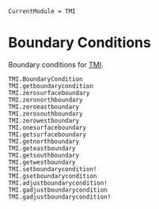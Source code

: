 ```@meta
CurrentModule = TMI
```

# Boundary Conditions

Boundary conditions for [TMI](https://github.com/ggebbie/TMI.jl).

```@docs
TMI.BoundaryCondition
TMI.getboundarycondition
TMI.zerosurfaceboundary
TMI.zeronorthboundary
TMI.zeroeastboundary
TMI.zerosouthboundary
TMI.zerowestboundary
TMI.onesurfaceboundary
TMI.getsurfaceboundary
TMI.getnorthboundary
TMI.geteastboundary
TMI.getsouthboundary
TMI.getwestboundary
TMI.setboundarycondition!
TMI.gsetboundarycondition
TMI.adjustboundarycondition!
TMI.gadjustboundarycondition
TMI.gadjustboundarycondition!
```
